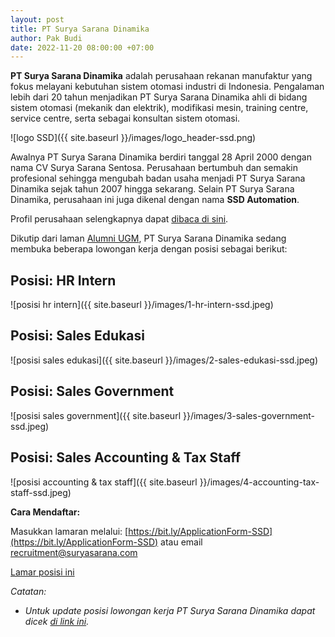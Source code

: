 ```yaml
---
layout: post
title: PT Surya Sarana Dinamika
author: Pak Budi
date: 2022-11-20 08:00:00 +07:00
---
```


**PT Surya Sarana Dinamika** adalah perusahaan rekanan manufaktur yang fokus melayani kebutuhan sistem otomasi industri di Indonesia. Pengalaman lebih dari 20 tahun menjadikan PT Surya Sarana Dinamika ahli di bidang sistem otomasi (mekanik dan elektrik), modifikasi mesin, training centre, service centre, serta sebagai konsultan sistem otomasi.

![logo SSD]({{ site.baseurl }}/images/logo_header-ssd.png)

Awalnya PT Surya Sarana Dinamika berdiri tanggal 28 April 2000 dengan nama CV Surya Sarana Sentosa. Perusahaan bertumbuh dan semakin profesional sehingga mengubah badan usaha menjadi PT Surya Sarana Dinamika sejak tahun 2007 hingga sekarang. Selain PT Surya Sarana Dinamika, perusahaan ini juga dikenal dengan nama **SSD Automation**.

Profil perusahaan selengkapnya dapat [dibaca di sini](http://www.suryasarana.com/Tentang-Kami/profil-perusahaan.html).

Dikutip dari laman [Alumni UGM](https://alumni.ugm.ac.id/2022/11/18/pt-surya-sarana-dinamika-7/), PT Surya Sarana Dinamika sedang membuka beberapa lowongan kerja dengan posisi sebagai berikut:

## Posisi: HR Intern ##

![posisi hr intern]({{ site.baseurl }}/images/1-hr-intern-ssd.jpeg)

## Posisi: Sales Edukasi ##

![posisi sales edukasi]({{ site.baseurl }}/images/2-sales-edukasi-ssd.jpeg)

## Posisi: Sales Government ##

![posisi sales government]({{ site.baseurl }}/images/3-sales-government-ssd.jpeg)

## Posisi: Sales Accounting & Tax Staff ##

![posisi accounting & tax staff]({{ site.baseurl }}/images/4-accounting-tax-staff-ssd.jpeg)

**Cara Mendaftar:**

Masukkan lamaran melalui: [https://bit.ly/ApplicationForm-SSD](https://bit.ly/ApplicationForm-SSD) atau email [recruitment@suryasarana.com](mailto:recruitment@suryasarana.com)

<div class="apply"><a href="https://bit.ly/ApplicationForm-SSD">Lamar posisi ini</a></div>

_Catatan:_
* _Untuk update posisi lowongan kerja PT Surya Sarana Dinamika dapat dicek [di link ini](http://www.suryasarana.com/Karir.htm)._
